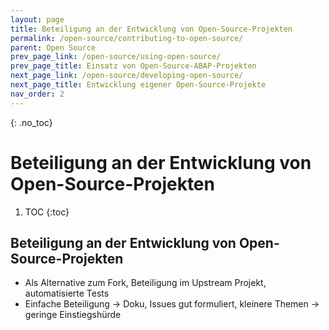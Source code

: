 ```yaml
---
layout: page
title: Beteiligung an der Entwicklung von Open-Source-Projekten
permalink: /open-source/contributing-to-open-source/
parent: Open Source
prev_page_link: /open-source/using-open-source/
prev_page_title: Einsatz von Open-Source-ABAP-Projekten
next_page_link: /open-source/developing-open-source/
next_page_title: Entwicklung eigener Open-Source-Projekte
nav_order: 2
---
```


{: .no_toc}
# Beteiligung an der Entwicklung von Open-Source-Projekten

1. TOC
{:toc}

## Beteiligung an der Entwicklung von Open-Source-Projekten

- Als Alternative zum Fork, Beteiligung im Upstream Projekt, automatisierte Tests
- Einfache Beteiligung -> Doku, Issues gut formuliert, kleinere Themen -> geringe Einstiegshürde
